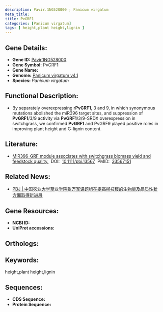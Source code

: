 ```yaml
---
description: Pavir.1NG528000 ; Panicum virgatum
meta_title:
title: PvGRF1
categories: [Panicum virgatum]
tags: [ height,plant height,lignin ]
---
```


## Gene Details:
- **Gene ID:**	[Pavir.1NG528000]()
- **Gene Symbol:** PvGRF1
- **Gene Name:** 
- **Genome:** [Panicum virgatum v4.1]()
- **Species:** *Panicum virgatum*

## Functional Description:
   - By separately overexpressing r**PvGRF1**, 3 and 9, in which synonymous mutations abolished the miR396 target sites, and suppression of **PvGRF1**/3/9 activity via **PvGRF1**/3/9-SRDX overexpression in switchgrass, we confirmed **PvGRF1** and PvGRF9 played positive roles in improving plant height and G-lignin content.

## Literature:
   - [MiR396-GRF module associates with switchgrass biomass yield and feedstock quality.]( https://onlinelibrary.wiley.com/doi/10.1111/pbi.13567)&nbsp;&nbsp;DOI:&nbsp;&nbsp;[10.1111/pbi.13567](https://onlinelibrary.wiley.com/doi/10.1111/pbi.13567)&nbsp;&nbsp;PMID:&nbsp;&nbsp;[33567151](https://pubmed.ncbi.nlm.nih.gov/33567151/)

## Related News:
   - [PBJ | 中国农业大学草业学院张万军课题组在提高柳枝稷的生物量及品质性状方面取得新进展](https://mp.weixin.qq.com/s?__biz=Mzg3MDEwNDEyMg==&mid=2247505156&idx=1&sn=64d23a3317d1e6c8069817bf80a5ebc6&chksm=ce907851f9e7f147772c12c317df85b8074f96f1c1ee892f043b55d632eaa1f309e6b921d2cf&scene=27#wechat_redirect)

## Gene Resources:
- **NCBI ID:** [](https://www.ncbi.nlm.nih.gov/gene/?term=)
- **UniProt accessions:** [](https://www.uniprot.org/uniprotkb//entry)

## Orthologs:


## Keywords:
height,plant height,lignin

## Sequences:
- **CDS Sequence:**
- **Protein Sequence:**
